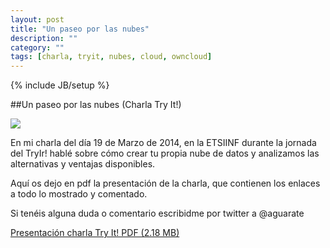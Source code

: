 ```yaml
---
layout: post
title: "Un paseo por las nubes"
description: ""
category: ""
tags: [charla, tryit, nubes, cloud, owncloud]
---
```

{% include JB/setup %}

##Un paseo por las nubes (Charla Try It!)

<img src="http://tryit.fi.upm.es/images/logo_cabecera.png">

En mi charla del día 19 de Marzo de 2014, en la ETSIINF durante la jornada del TryIr! hablé sobre cómo crear tu propia nube de datos y analizamos las alternativas y ventajas disponibles. 

Aquí os dejo en pdf la presentación de la charla, que contienen los enlaces a todo lo mostrado y comentado.

Si tenéis alguna duda o comentario escribidme por twitter a @aguarate


<a href="/data/Un_paseo_por_las_nubes_4_3.pdf">Presentación charla Try It! PDF (2.18 MB)</a>
